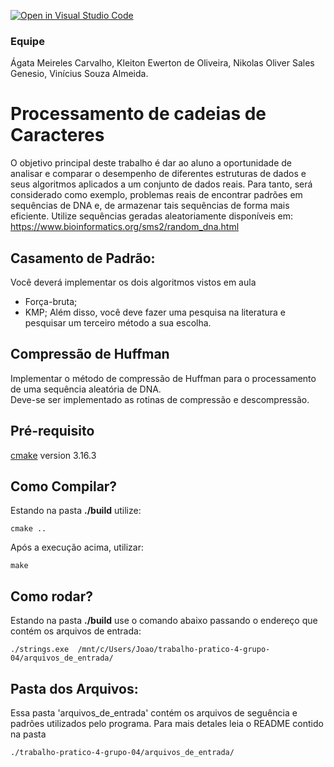 [![Open in Visual Studio Code](https://classroom.github.com/assets/open-in-vscode-f059dc9a6f8d3a56e377f745f24479a46679e63a5d9fe6f495e02850cd0d8118.svg)](https://classroom.github.com/online_ide?assignment_repo_id=441384&assignment_repo_type=GroupAssignmentRepo)

### Equipe

Ágata Meireles Carvalho,
Kleiton Ewerton de Oliveira,
Nikolas Oliver Sales Genesio,
Vinícius Souza Almeida.


# Processamento de cadeias de Caracteres

O objetivo principal deste trabalho é dar ao aluno a oportunidade de analisar e comparar o desempenho de diferentes 
estruturas de dados e seus algoritmos aplicados a um conjunto de dados reais. Para tanto, será considerado como exemplo, 
problemas reais de encontrar padrões em sequências de DNA e, de armazenar tais sequências de forma mais eficiente. 
Utilize sequências geradas aleatoriamente disponíveis em: 
https://www.bioinformatics.org/sms2/random_dna.html


## Casamento de Padrão:

Você deverá implementar os dois algoritmos vistos em aula 
 - Força-bruta;
 - KMP;
Além disso, você deve fazer uma pesquisa na literatura e pesquisar um terceiro método a sua escolha.

## Compressão de Huffman

Implementar o método de compressão de Huffman para o processamento de uma  sequência aleatória de DNA.  
Deve-se ser implementado as rotinas de compressão e descompressão.  


## Pré-requisito

[cmake](https://cmake.org/) version 3.16.3



## Como Compilar?

Estando na pasta **./build** utilize:

    cmake ..

Após a execução acima, utilizar:

    make

## Como rodar?

Estando na pasta **./build** use o comando abaixo passando o endereço que contém os arquivos de entrada:

    ./strings.exe  /mnt/c/Users/Joao/trabalho-pratico-4-grupo-04/arquivos_de_entrada/

## Pasta dos Arquivos:

Essa pasta 'arquivos_de_entrada' contém os arquivos de seguência e padrões utilizados pelo programa. Para mais detales leia o README contido na pasta

    ./trabalho-pratico-4-grupo-04/arquivos_de_entrada/




